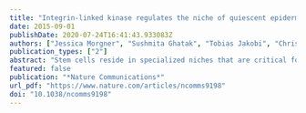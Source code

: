 ```yaml
---
title: "Integrin-linked kinase regulates the niche of quiescent epidermal stem cells"
date: 2015-09-01
publishDate: 2020-07-24T16:41:43.933083Z
authors: ["Jessica Morgner", "Sushmita Ghatak", "Tobias Jakobi", "Christoph Dieterich", "Monique Aumailley", "Sara A. Wickström"]
publication_types: ["2"]
abstract: "Stem cells reside in specialized niches that are critical for their function. Quiescent hair follicle stem cells (HFSCs) are confined within the bulge niche, but how the molecular composition of the niche regulates stem cell behaviour is poorly understood. Here we show that integrin-linked kinase (ILK) is a key regulator of the bulge extracellular matrix microenvironment, thereby governing the activation and maintenance of HFSCs. ILK mediates deposition of inverse laminin (LN)-332 and LN-511 gradients within the basement membrane (BM) wrapping the hair follicles. The precise BM composition tunes activities of Wnt and transforming growth factor-β pathways and subsequently regulates HFSC activation. Notably, reconstituting an optimal LN microenvironment restores the altered signalling in ILK-deficient cells. Aberrant stem cell activation in ILK-deficient epidermis leads to increased replicative stress, predisposing the tissue to carcinogenesis. Overall, our findings uncover a critical role for the BM niche in regulating stem cell activation and thereby skin homeostasis."
featured: false
publication: "*Nature Communications*"
url_pdf: "https://www.nature.com/articles/ncomms9198"
doi: "10.1038/ncomms9198"
---
```



